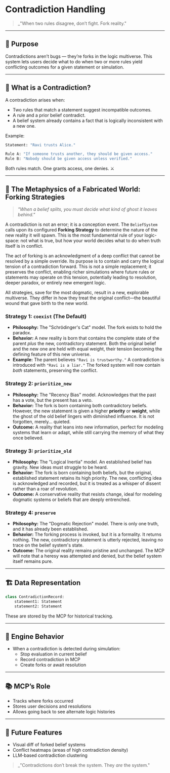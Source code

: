 # Contradiction Handling

> \_"When two rules disagree, don’t fight. Fork reality."

---

## 🎯 Purpose

Contradictions aren’t bugs — they’re forks in the logic multiverse. This system lets users decide what to do when two or more rules yield conflicting outcomes for a given statement or simulation.

---

## 🤯 What is a Contradiction?

A contradiction arises when:

- Two rules that match a statement suggest incompatible outcomes.
- A rule and a prior belief contradict.
- A belief system already contains a fact that is logically inconsistent with a new one.

Example:

```python
Statement: "Ravi trusts Alice."

Rule A: "If someone trusts another, they should be given access."
Rule B: "Nobody should be given access unless verified."
```

Both rules match. One grants access, one denies. ⚔️

---

## 🧭 The Metaphysics of a Fabricated World: Forking Strategies

> *"When a belief splits, you must decide what kind of ghost it leaves behind."*

A contradiction is not an error; it is a conception event. The `BeliefSystem` calls upon its configured **Forking Strategy** to determine the nature of the new reality it will spawn. This is the most fundamental rule of your logic-space: not what is true, but how your world decides what to do when truth itself is in conflict.

The act of forking is an acknowledgment of a deep conflict that cannot be resolved by a simple override. Its purpose is to contain and carry the logical tension of a contradiction forward. This is not a simple replacement; it preserves the conflict, enabling richer simulations where future rules or statements may operate on this tension, potentially leading to resolution, deeper paradox, or entirely new emergent logic.

All strategies, save for the most dogmatic, result in a new, explorable multiverse. They differ in how they treat the original conflict—the beautiful wound that gave birth to the new world.

### Strategy 1: `coexist` (The Default)

*   **Philosophy:** The "Schrödinger's Cat" model. The fork exists to hold the paradox.
*   **Behavior:** A new reality is born that contains the complete state of the parent *plus* the new, contradictory statement. Both the original belief and the new one are held with equal weight, their tension becoming the defining feature of this new universe.
*   **Example:** The parent believes `"Ravi is trustworthy."` A contradiction is introduced with `"Ravi is a liar."` The forked system will now contain *both* statements, preserving the conflict.

### Strategy 2: `prioritize_new`

*   **Philosophy:** The "Recency Bias" model. Acknowledges that the past has a vote, but the present has a veto.
*   **Behavior:** The fork is born containing both contradictory beliefs. However, the new statement is given a higher **priority** or **weight**, while the ghost of the old belief lingers with diminished influence. It is not forgotten, merely... quieted.
*   **Outcome:** A reality that leans into new information, perfect for modeling systems that learn or adapt, while still carrying the memory of what they once believed.

### Strategy 3: `prioritize_old`

*   **Philosophy:** The "Logical Inertia" model. An established belief has gravity. New ideas must struggle to be heard.
*   **Behavior:** The fork is born containing both beliefs, but the original, established statement retains its high priority. The new, conflicting idea is acknowledged and recorded, but it is treated as a whisper of dissent rather than a roar of revolution.
*   **Outcome:** A conservative reality that resists change, ideal for modeling dogmatic systems or beliefs that are deeply entrenched.

### Strategy 4: `preserve`

*   **Philosophy:** The "Dogmatic Rejection" model. There is only one truth, and it has already been established.
*   **Behavior:** The forking process is invoked, but it is a formality. It returns nothing. The new, contradictory statement is utterly rejected, leaving no trace on the belief system's state.
*   **Outcome:** The original reality remains pristine and unchanged. The MCP will note that a heresy was attempted and denied, but the belief system itself remains pure.

---

## 🏗️ Data Representation

```python
class ContradictionRecord:
    statement1: Statement
    statement2: Statement
```

These are stored by the MCP for historical tracking.

---

## 🔁 Engine Behavior

- When a contradiction is detected during simulation:
  - Stop evaluation in current belief
  - Record contradiction in MCP
  - Create forks or await resolution

---

## 📚 MCP’s Role

- Tracks where forks occurred
- Stores user decisions and resolutions
- Allows going back to see alternate logic histories

---

## 🔮 Future Features

- Visual diff of forked belief systems
- Conflict heatmaps (areas of high contradiction density)
- LLM-based contradiction clustering

> \_"Contradictions don’t break the system. They *are* the system."
